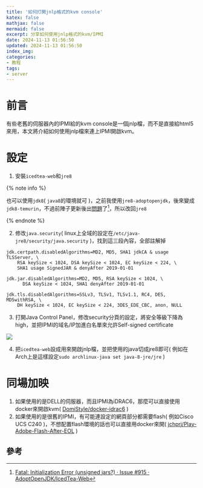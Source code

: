 ```yaml
---
title: '如何打開jnlp格式的kvm console'
katex: false
mathjax: false
mermaid: false
excerpt: 分享如何使用jnlp格式的kvm/IPMI
date: 2024-11-13 01:56:50
updated: 2024-11-13 01:56:50
index_img:
categories:
- 教程
tags:
- server
---
```


# 前言

有些老舊的伺服器內的IPMI給的kvm console是一個jnlp檔，而不是直接給html5來用，本文將介紹如何使用jnlp檔來連上IPMI開啟kvm。

# 設定

1. 安裝`icedtea-web`和`jre8`

{% note info %}

也可以使用`jdk8`( `java8`的環境就可 )，之前我使用`jre8-adoptopenjdk`，後來變成`jdk8-temurin`，不過前陣子更新後出[問題](https://github.com/AdoptOpenJDK/IcedTea-Web/issues/915)了[^1]，所以改回`jre8`

{% endnote %}

2. 修改`java.security`( linux上全域的設定在`/etc/java-jre8/security/java.security` )，找到這三段內容，全部註解掉

```
jdk.certpath.disabledAlgorithms=MD2, MD5, SHA1 jdkCA & usage TLSServer, \
    RSA keySize < 1024, DSA keySize < 1024, EC keySize < 224, \
    SHA1 usage SignedJAR & denyAfter 2019-01-01
```

```
jdk.jar.disabledAlgorithms=MD2, MD5, RSA keySize < 1024, \
      DSA keySize < 1024, SHA1 denyAfter 2019-01-01
```

```
jdk.tls.disabledAlgorithms=SSLv3, TLSv1, TLSv1.1, RC4, DES, MD5withRSA, \
    DH keySize < 1024, EC keySize < 224, 3DES_EDE_CBC, anon, NULL
```

3. 打開Java Control Panel，修改security分頁的設定，將安全等級下降為high，並把IPMI的域名/IP加進白名單來允許Self-signed certificate

![](java_security.png)

4. 把`icedtea-web`設成用來開啟jnlp檔，並把使用的java切成jre8即可( 例如在Arch上是這樣設定`sudo archlinux-java set java-8-jre/jre` )

# 同場加映

1. 如果使用的是DELL的伺服器，而且IPMI為iDRAC6，那麼可以直接使用docker來開啟kvm( [DomiStyle/docker-idrac6](https://github.com/DomiStyle/docker-idrac6) )
2. 如果使用的是很舊的IPMI，有可能連設定的網頁部分都需要flash( 例如Cisco UCS C240 )，不想配置flash環境的話也可以直接用docker來開( [jchprj/Play-Adobe-Flash-After-EOL](https://github.com/jchprj/Play-Adobe-Flash-After-EOL) )

## 參考

[^1]: [Fatal: Initialization Error (unsigned jars?) · Issue #915 · AdoptOpenJDK/IcedTea-Web](https://github.com/AdoptOpenJDK/IcedTea-Web/issues/915)